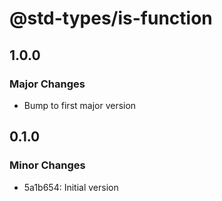 # @std-types/is-function

## 1.0.0

### Major Changes

- Bump to first major version

## 0.1.0

### Minor Changes

- 5a1b654: Initial version
